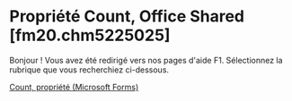 
# Propriété Count, Office Shared [fm20.chm5225025]

Bonjour ! Vous avez été redirigé vers nos pages d'aide F1. Sélectionnez la rubrique que vous recherchiez ci-dessous.

[Count, propriété (Microsoft Forms)](http://msdn.microsoft.com/library/84580b94-05da-57d9-780b-e95545a5ea37%28Office.15%29.aspx)
